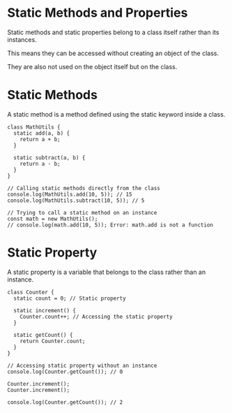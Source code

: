 # Static Methods and Properties

Static methods and static properties belong to a class itself rather than its instances.

This means they can be accessed without creating an object of the class.

They are also not used on the object itself but on the class.

# Static Methods

A static method is a method defined using the static keyword inside a class.

```
class MathUtils {
  static add(a, b) {
    return a + b;
  }

  static subtract(a, b) {
    return a - b;
  }
}

// Calling static methods directly from the class
console.log(MathUtils.add(10, 5)); // 15
console.log(MathUtils.subtract(10, 5)); // 5

// Trying to call a static method on an instance
const math = new MathUtils();
// console.log(math.add(10, 5)); Error: math.add is not a function
```

# Static Property
A static property is a variable that belongs to the class rather than an instance.

```
class Counter {
  static count = 0; // Static property

  static increment() {
    Counter.count++; // Accessing the static property
  }

  static getCount() {
    return Counter.count;
  }
}

// Accessing static property without an instance
console.log(Counter.getCount()); // 0

Counter.increment();
Counter.increment();

console.log(Counter.getCount()); // 2
```

